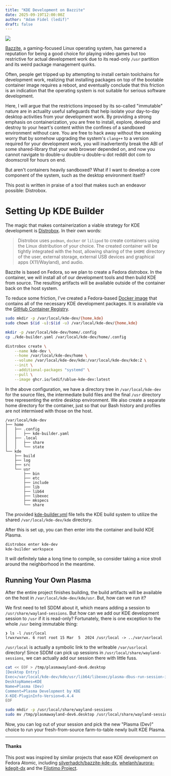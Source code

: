 ```yaml
---
title: "KDE Development on Bazzite"
date: 2025-09-19T12:00:00Z
author: "Adam Fidel (ledif)"
draft: false
---
```


<a href="/images/bazzite-kde-dev.webp"><img src="/images/bazzite-kde-dev.webp" /></a>

[Bazzite](https://bazzite.gg), a gaming-focused Linux operating system, has garnered a reputation for being a good choice for playing video games but too restrictive for actual development work due to its read-only `/usr` partition and its weird package management quirks.

Often, people get tripped up by attempting to install certain toolchains for development work, realizing that installing packages on top of the bootable container image requires a reboot, and eventually conclude that this friction is an indication that the operating system is not suitable for serious software development.

Here, I will argue that the restrictions imposed by its so-called "immutable" nature are in actuality useful safeguards that help isolate your day-to-day desktop activities from your development work. By providing a strong emphasis on containerization, you are free to install, explore, develop and destroy to your heart's content within the confines of a sandboxed environment without care. You are free to hack away without the sneaking worry that by somehow upgrading the system's `clang++` to a version required for your development work, you will inadvertently break the ABI of some shared-library that your web browser depended on, and now you cannot navigate to double-u double-u double-u dot reddit dot com to doomscroll for hours on end.

But aren't containers heavily sandboxed? What if I want to develop a core component of the system, such as the desktop environment itself?

This post is written in praise of a tool that makes such an endeavor possible: Distrobox.

# Setting Up KDE Builder

The magic that makes containerization a viable strategy for KDE development is [Distrobox](https://github.com/89luca89/distrobox). In their own words:

> Distrobox uses `podman`, `docker` or `lilipod` to create containers using the Linux distribution of your choice. The created container will be tightly integrated with the host, allowing sharing of the `$HOME` directory of the user, external storage, external USB devices and graphical apps (X11/Wayland), and audio.

Bazzite is based on Fedora, so we plan to create a Fedora distrobox. In the container, we will install all of our development tools and then build KDE from source. The resulting artifacts will be available outside of the container back on the host system.

To reduce some friction, I've created a Fedora-based [Docker image](https://github.com/ledif/ublue-kde-dev/blob/main/Containerfile) that contains all of the necessary KDE development packages. It is available via the [GitHub Container Registry](https://github.com/ledif/ublue-kde-dev/pkgs/container/ublue-kde-dev).

```bash
sudo mkdir -p /var/local/kde-dev/{home,kde}
sudo chown $(id -u):$(id -u) /var/local/kde-dev/{home,kde}

mkdir -p /var/local/kde-dev/home/.config
cp ./kde-builder.yaml /var/local/kde-dev/home/.config

distrobox create \
	--name kde-dev \
	--home /var/local/kde-dev/home \
	--volume /var/local/kde-dev/kde:/var/local/kde-dev/kde:Z \
	--init \
	--additional-packages "systemd" \
	--pull \
	--image ghcr.io/ledif/ublue-kde-dev:latest
```

In the above configuration, we have a directory tree in `/var/local/kde-dev` for the source files, the intermediate build files and the final `/usr` directory tree representing the entire desktop environment. We also create a separate home directory for the container, just so that our Bash history and profiles are not intermixed with those on the host.

```
/var/local/kde-dev
├── home
│   ├── .config
│   │   ├── kde-builder.yaml
│   ├── .local
│   │   ├── share
│   │   └── state
└── kde
    ├── build
    ├── log
    ├── src
    └── usr
        ├── bin
        ├── etc
        ├── include
        ├── lib
        ├── lib64
        ├── libexec
        ├── mkspecs
        └── share
```

The provided [kde-builder.yml](https://github.com/ledif/ublue-kde-dev/blob/main/kde-builder.yaml) file tells the KDE build system to utilize the shared `/var/local/kde-dev/kde` directory.

After this is set up, you can then enter into the container and build KDE Plasma.

```bash
distrobox enter kde-dev
kde-builder workspace
```

It will definitely take a long time to compile, so consider taking a nice stroll around the neighborhood in the meantime.

## Running Your Own Plasma

After the entire project finishes building, the build artifacts will be available on the host in `/var/local/kde-dev/kde/usr`. But, how can we run it?

We first need to tell SDDM about it, which means adding a session to `/usr/share/wayland-sessions`. But how can we add our KDE development session to `/usr` if it is read-only? Fortunately, there is one exception to the whole `/usr` being immutable thing:

```
❯ ls -l /usr/local
lrwxrwxrwx. 6 root root 15 Mar  5  2024 /usr/local -> ../var/usrlocal
```

`/usr/local` is actually a symbolic link to the writeable `/var/usrlocal` directory! Since SDDM can pick up sessions in `/usr/local/share/wayland-sessions`, we can actually add our session there with little fuss.

```bash
cat << EOF > /tmp/plasmawayland-dev6.desktop
[Desktop Entry]
Exec=/var/local/kde-dev/kde/usr/lib64/libexec/plasma-dbus-run-session-if-needed /var/local/kde-dev/kde/usr/lib64/libexec/startplasma-dev.sh -wayland
DesktopNames=KDE
Name=Plasma (Dev)
Comment=Plasma Development by KDE
X-KDE-PluginInfo-Version=6.4.4
EOF

sudo mkdir -p /usr/local/share/wayland-sessions
sudo mv /tmp/plasmawayland-dev6.desktop /usr/local/share/wayland-sessions
```

Now, you can log out of your session and pick the new "Plasma (Dev)" choice to run your fresh-from-source farm-to-table newly built KDE Plasma. 

---

#### Thanks

This post was inspired by similar projects that ease KDE development on Fedora Atomic, including [silverhadch/bazzite-kde-dx](https://github.com/silverhadch/bazzite-kde-dx), [whelanh/aurora-kdegit-dx](https://github.com/whelanh/aurora-kdegit-dx) and the [Filotimo Project](https://github.com/filotimo-project). 
